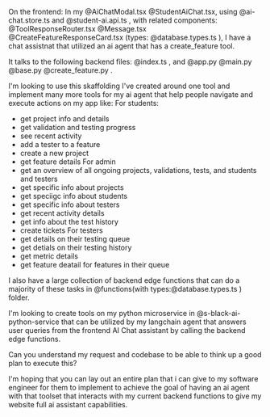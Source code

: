 On the frontend: 
In my @AiChatModal.tsx @StudentAiChat.tsx, using @ai-chat.store.ts and @student-ai.api.ts , with related components: @ToolResponseRouter.tsx @Message.tsx @CreateFeatureResponseCard.tsx  (types: @database.types.ts ), I have a chat assistnat that utilized an ai agent that has a create_feature tool. 

It talks to the following backend files: @index.ts , and @app.py @main.py @base.py @create_feature.py . 

I'm looking to use this skaffolding I've created around one tool and implement many more tools for my ai agent that help people navigate and execute actions on my app like: 
For students:
- get project info and details
- get validation and testing progress
- see recent activity
- add a tester to a feature
- create a new project
- get feature details
For admin
- get an overview of all ongoing projects, validations, tests, and students and testers
- get specific info about projects
- get speciigc info about students
- get specific info about testers
- get recent activity details
- get info about the test history
- create tickets
For testers
- get details on their testing queue
- get detials on their testing history
- get metric details
- get feature deatail for features in their queue

I also have a large collection of backend edge functions that can do a majority of these tasks in @functions(with types:@database.types.ts ) folder. 

I'm looking to create tools on my python microservice in @s-black-ai-python-service that can be utilized by my langchain agent that answers user queries from the frontend AI Chat assistant by calling the backend edge functions. 

Can you understand my request and codebase to be able to think up a good plan to execute this? 

I'm hoping that you can lay out an entire plan that i can give to my software engineer for them to implement to achieve the goal of having an ai agent with that toolset that interacts with my current backend functions to give my website full ai assistant capabilities. 